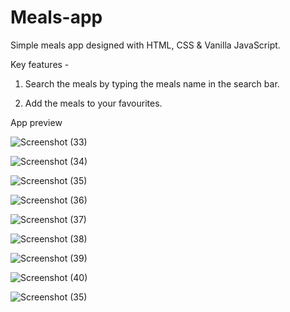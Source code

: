 # Meals-app

Simple meals app designed with HTML, CSS & Vanilla JavaScript.

Key features -

1. Search the meals by typing the meals name in the search bar.

2. Add the meals to your favourites.

App preview

![Screenshot (33)](https://user-images.githubusercontent.com/29745930/187719678-b423886a-5c55-4194-a283-620aebb3f195.png)

![Screenshot (34)](https://user-images.githubusercontent.com/29745930/187719697-7887c038-0207-4ce4-af39-5f4e55ca96c4.png)

![Screenshot (35)](https://user-images.githubusercontent.com/29745930/187719730-7006f0f2-bfc0-4a79-a664-30aa3cad7907.png)

![Screenshot (36)](https://user-images.githubusercontent.com/29745930/187719739-16347f3c-c748-46dc-bb9f-5a692d4c0812.png)

![Screenshot (37)](https://user-images.githubusercontent.com/29745930/187719751-44e05033-9203-4068-b3b9-672ab38849e8.png)

![Screenshot (38)](https://user-images.githubusercontent.com/29745930/187720129-8ad299ab-fb70-4f27-8c46-58302d7f4dcf.png)

![Screenshot (39)](https://user-images.githubusercontent.com/29745930/187720725-7e7bc96c-9bfd-4dab-8dd4-4b29310b6ba8.png)

![Screenshot (40)](https://user-images.githubusercontent.com/29745930/187720757-86944593-1711-490d-a8f8-7949508cc089.png)


![Screenshot (35)](https://user-images.githubusercontent.com/29745930/190174384-181a44fd-de41-4f2d-8dc5-c847839380fb.png)

